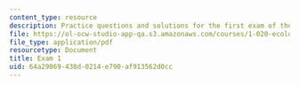 ```yaml
---
content_type: resource
description: Practice questions and solutions for the first exam of the course.
file: https://ol-ocw-studio-app-qa.s3.amazonaws.com/courses/1-020-ecology-ii-engineering-for-sustainability-spring-2008/64a29069438d0214e790af913562d0cc_practice1.pdf
file_type: application/pdf
resourcetype: Document
title: Exam 1
uid: 64a29069-438d-0214-e790-af913562d0cc
---
```

